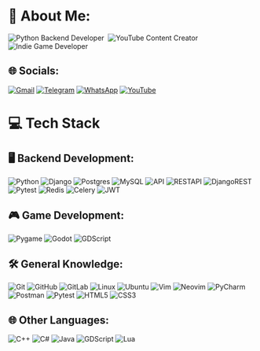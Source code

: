 # 💫 About Me:
![Python Backend Developer](https://img.shields.io/badge/python%20Backend%20Developer-3670A0?style=for-the-badge&logo=python&logoColor=ffdd54)&nbsp;
![YouTube Content Creator](https://img.shields.io/badge/YouTube%20Content%20Creator-FF2A33?style=for-the-badge&logo=youtube)&nbsp;
![Indie Game Developer](https://img.shields.io/badge/Indie%20Game%20Developer-951411?style=for-the-badge&logo=gamedeveloper)<br>


## 🌐 Socials:
[![Gmail](https://img.shields.io/badge/Gmail-%23D14836.svg?logo=gmail&logoColor=white)](mailto:the.ali8bits@gmail.com) 
[![Telegram](https://img.shields.io/badge/Telegram-%2300A9E0.svg?logo=telegram&logoColor=white)](https://t.me/ali8bits) 
[![WhatsApp](https://img.shields.io/badge/WhatsApp-%2304B522.svg?logo=whatsapp&logoColor=white)](https://wa.me/+989390605460) 
[![YouTube](https://img.shields.io/badge/YouTube-%23FF0000.svg?logo=youtube&logoColor=white)](https://www.youtube.com/@Ali8Bits)


# 💻 Tech Stack

## 🖥️ Backend Development:
![Python](https://img.shields.io/badge/python-3670A0?style=for-the-badge&logo=python&logoColor=ffdd54) 
![Django](https://img.shields.io/badge/django-%23092E20.svg?style=for-the-badge&logo=django&logoColor=white) 
![Postgres](https://img.shields.io/badge/Postgres-%23316192.svg?style=for-the-badge&logo=postgresql&logoColor=white) 
![MySQL](https://img.shields.io/badge/mysql-%23316192.svg?style=for-the-badge&logo=mysql&logoColor=white) 
![API](https://img.shields.io/badge/API-%23000000.svg?style=for-the-badge&logo=swagger&logoColor=white) 
![RESTAPI](https://img.shields.io/badge/REST%20API-%2361DAFB.svg?style=for-the-badge&logo=swagger&logoColor=white) 
![DjangoREST](https://img.shields.io/badge/DjangoREST-%23ff1709.svg?style=for-the-badge&logo=django&logoColor=white) 
![Pytest](https://img.shields.io/badge/Pytest-%23000%20Tests.svg?style=for-the-badge&logo=pytest&logoColor=white) 
![Redis](https://img.shields.io/badge/Redis-%23DC382D.svg?style=for-the-badge&logo=redis&logoColor=white) 
![Celery](https://img.shields.io/badge/celery-%23a9cc54.svg?style=for-the-badge&logo=celery&logoColor=ddf4a4) 
![JWT](https://img.shields.io/badge/JWT-%232C2F3E.svg?style=for-the-badge&logo=json-web-tokens&logoColor=white) 


## 🎮 Game Development:
![Pygame](https://img.shields.io/badge/Pygame-000000?style=for-the-badge&logo=pygame&logoColor=white) 
![Godot](https://img.shields.io/badge/Godot-%23000000.svg?style=for-the-badge&logo=godot&logoColor=white) 
![GDScript](https://img.shields.io/badge/GDScript-%23000000.svg?style=for-the-badge&logo=godot&logoColor=white) 

## 🛠️ General Knowledge:
![Git](https://img.shields.io/badge/git-%23F1502F.svg?style=for-the-badge&logo=git&logoColor=white) 
![GitHub](https://img.shields.io/badge/GitHub-%23121011.svg?style=for-the-badge&logo=github&logoColor=white) 
![GitLab](https://img.shields.io/badge/GitLab-%23181717.svg?style=for-the-badge&logo=gitlab&logoColor=white) 
![Linux](https://img.shields.io/badge/Linux-%23FCC624.svg?style=for-the-badge&logo=linux&logoColor=black) 
![Ubuntu](https://img.shields.io/badge/Ubuntu-%23E95420.svg?style=for-the-badge&logo=ubuntu&logoColor=white) 
![Vim](https://img.shields.io/badge/Vim-%2300A000.svg?style=for-the-badge&logo=vim&logoColor=white)
![Neovim](https://img.shields.io/badge/Neovim-%23000F00.svg?style=for-the-badge&logo=neovim&logoColor=white)
![PyCharm](https://img.shields.io/badge/PyCharm-%233D9EE1.svg?style=for-the-badge&logo=pycharm&logoColor=white) 
![Postman](https://img.shields.io/badge/Postman-%23FF6C37.svg?style=for-the-badge&logo=postman&logoColor=white) 
![Pytest](https://img.shields.io/badge/Pytest-%23000%20Tests.svg?style=for-the-badge&logo=pytest&logoColor=white) 
![HTML5](https://img.shields.io/badge/html5-%23E34F26.svg?style=for-the-badge&logo=html5&logoColor=white) 
![CSS3](https://img.shields.io/badge/css3-%231572B6.svg?style=for-the-badge&logo=css3&logoColor=white)

## 🌐 Other Languages:
![C++](https://img.shields.io/badge/-C++-659ad2?logo)
![C#](https://img.shields.io/badge/-C%23-9b4993?logo)
![Java](https://img.shields.io/badge/-Java-F89A1B?logo) 
![GDScript](https://img.shields.io/badge/-GDScript-468CC0?logo) 
![Lua](https://img.shields.io/badge/-Lua-070B7C?logo) 
